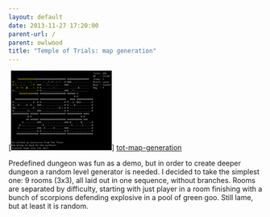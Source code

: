 ```yaml
---
layout: default
date: 2013-11-27 17:20:00
parent-url: /
parent: owlwood
title: "Temple of Trials: map generation"
---
```

[![tot-map-generation][tot-map-generation-thumb]] [tot-map-generation]

Predefined dungeon was fun as a demo, but in order to create deeper dungeon a random level generator is needed. I decided to take the simplest one: 9 rooms (3x3), all laid out in one sequence, without branches. Rooms are separated by difficulty, starting with just player in a room finishing with a bunch of scorpions defending explosive in a pool of green goo. Still lame, but at least it is random.  
  
[tot-map-generation]: /images/tot-map-generation.png
[tot-map-generation-thumb]: /thumbs/tot-map-generation.png
